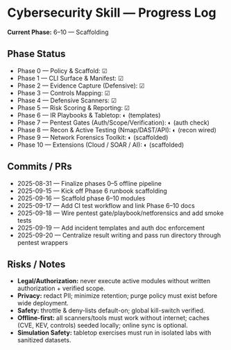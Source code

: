 # Cybersecurity Skill — Progress Log

**Current Phase:** 6–10 — Scaffolding

## Phase Status
- Phase 0 — Policy & Scaffold: ☑
- Phase 1 — CLI Surface & Manifest: ☑
- Phase 2 — Evidence Capture (Defensive): ☑
- Phase 3 — Controls Mapping: ☑
- Phase 4 — Defensive Scanners: ☑
- Phase 5 — Risk Scoring & Reporting: ☑
- Phase 6 — IR Playbooks & Tabletop: ◐ (templates)
- Phase 7 — Pentest Gates (Auth/Scope/Verification): ◐ (auth check)
- Phase 8 — Recon & Active Testing (Nmap/DAST/API): ◐ (recon wired)
- Phase 9 — Network Forensics Toolkit: ◐ (scaffolded)
- Phase 10 — Extensions (Cloud / SOAR / AI): ◐ (scaffolded)

## Commits / PRs
- 2025-08-31 — Finalize phases 0–5 offline pipeline
- 2025-09-15 — Kick off Phase 6 runbook scaffolding
- 2025-09-16 — Scaffold phase 6–10 modules
- 2025-09-17 — Add CI test workflow and link Phase 6–10 docs
- 2025-09-18 — Wire pentest gate/playbook/netforensics and add smoke tests
- 2025-09-19 — Add incident templates and auth doc enforcement
- 2025-09-20 — Centralize result writing and pass run directory through pentest wrappers

## Risks / Notes
- **Legal/Authorization:** never execute active modules without written authorization + verified scope.
- **Privacy:** redact PII; minimize retention; purge policy must exist before wide deployment.
- **Safety:** throttle & deny-lists default-on; global kill-switch verified.
- **Offline-first:** all scanners/tools must work without internet; caches (CVE, KEV, controls) seeded locally; online sync is optional.
- **Simulation Safety:** tabletop exercises must run in isolated labs with sanitized datasets.
